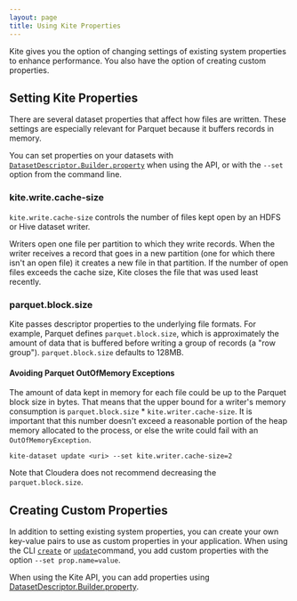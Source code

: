 ```yaml
---
layout: page
title: Using Kite Properties
---
```


Kite gives you the option of changing settings of existing system properties to enhance performance. You also have the option of creating custom properties.

## Setting Kite Properties

There are several dataset properties that affect how files are written. These settings are especially relevant for Parquet because it buffers records in memory. 

You can set properties on your datasets with [`DatasetDescriptor.Builder.property`][dataset-descriptor-builder] when using the API, or with the `--set` option from the command line.

### kite.write.cache-size

`kite.write.cache-size` controls the number of files kept open by an HDFS or Hive dataset writer.

Writers open one file per partition to which they write records. When the writer receives a record that goes in a new partition (one for which there isn't an open file) it creates a new file in that partition. If the number of open files exceeds the cache size, Kite closes the file that was used least recently.

### parquet.block.size

Kite passes descriptor properties to the underlying file formats. For example, Parquet defines `parquet.block.size`, which is approximately the amount of data that is buffered before writing a group of records (a "row group"). `parquet.block.size` defaults to 128MB.

#### Avoiding Parquet OutOfMemory Exceptions

The amount of data kept in memory for each file could be up to the Parquet block size in bytes. That means that the upper bound for a writer's memory consumption is `parquet.block.size` * `kite.writer.cache-size`. It is important that this number doesn't exceed a reasonable portion of the heap memory allocated to the process, or else the write could fail with an `OutOfMemoryException`. 

```
kite-dataset update <uri> --set kite.writer.cache-size=2
```

Note that Cloudera does not recommend decreasing the `parquet.block.size`.

## Creating Custom Properties

In addition to setting existing system properties, you can create your own key-value pairs to use as custom properties in your application. When using the  CLI [`create`]({{site.baseurl}}/cli-reference.html#create) or [`update`]({{site.baseurl}}/cli-reference.html#update)command, you add custom properties with the option `--set prop.name=value`.

When using the Kite API, you can add properties using [DatasetDescriptor.Builder.property][dataset-descriptor-builder].

[dataset-descriptor-builder]: http://kitesdk.org/docs/current/apidocs/org/kitesdk/data/DatasetDescriptor.Builder.html#property(java.lang.String,%20java.lang.String).
